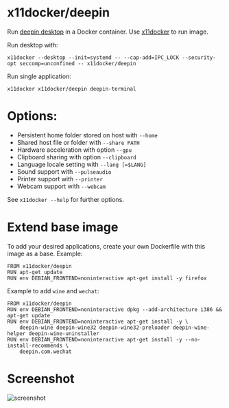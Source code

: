 # x11docker/deepin

Run [deepin desktop](https://www.deepin.org) in a Docker container. 
Use [x11docker](https://github.com/mviereck/x11docker) to run image. 

Run desktop with:
```
x11docker --desktop --init=systemd -- --cap-add=IPC_LOCK --security-opt seccomp=unconfined -- x11docker/deepin
```

Run single application:
```
x11docker x11docker/deepin deepin-terminal
```

# Options:
 - Persistent home folder stored on host with   `--home`
 - Shared host file or folder with              `--share PATH`
 - Hardware acceleration with option            `--gpu`
 - Clipboard sharing with option                `--clipboard`
 - Language locale setting with                 `--lang [=$LANG]`
 - Sound support with                           `--pulseaudio`
 - Printer support with                         `--printer`
 - Webcam support with                          `--webcam`

See `x11docker --help` for further options.

# Extend base image
To add your desired applications, create your own Dockerfile with this image as a base. Example:
```
FROM x11docker/deepin
RUN apt-get update
RUN env DEBIAN_FRONTEND=noninteractive apt-get install -y firefox
```
Example to add `wine` and `wechat`:
```
FROM x11docker/deepin
RUN env DEBIAN_FRONTEND=noninteractive dpkg --add-architecture i386 && apt-get update
RUN env DEBIAN_FRONTEND=noninteractive apt-get install -y \
    deepin-wine deepin-wine32 deepin-wine32-preloader deepin-wine-helper deepin-wine-uninstaller
RUN env DEBIAN_FRONTEND=noninteractive apt-get install -y --no-install-recommends \
    deepin.com.wechat
```
 
# Screenshot

![screenshot](https://raw.githubusercontent.com/mviereck/x11docker/screenshots/screenshot-deepin.png "deepin desktop running in weston Xwayland window using x11docker")
